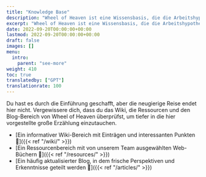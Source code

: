 ```yaml
---
title: "Knowledge Base"
description: "Wheel of Heaven ist eine Wissensbasis, die die Arbeitshypothese untersucht, dass das Leben auf der Erde von einer außerirdischen Zivilisation, den sogenannten Elohim, intelligent entworfen wurde."
excerpt: "Wheel of Heaven ist eine Wissensbasis, die die Arbeitshypothese untersucht, dass das Leben auf der Erde von einer außerirdischen Zivilisation, den sogenannten Elohim, intelligent entworfen wurde."
date: 2022-09-20T00:00:00+00:00
lastmod: 2022-09-20T00:00:00+00:00
draft: false
images: []
menu:
  intro:
    parent: "see-more"
weight: 410
toc: true
translatedby: ["GPT"]
translationrate: 100
---
```


Du hast es durch die Einführung geschafft, aber die neugierige Reise endet hier nicht. Vergewissere dich, dass du das Wiki, die Ressourcen und den Blog-Bereich von Wheel of Heaven überprüfst, um tiefer in die hier vorgestellte große Erzählung einzutauchen.

- [Ein informativer Wiki-Bereich mit Einträgen und interessanten Punkten 🔗]({{< ref "/wiki/" >}})
- [Ein Ressourcenbereich mit von unserem Team ausgewählten Web-Büchern 🔗]({{< ref "/resources/" >}})
- [Ein häufig aktualisierter Blog, in dem frische Perspektiven und Erkenntnisse geteilt werden 🔗]({{< ref "/articles/" >}})
